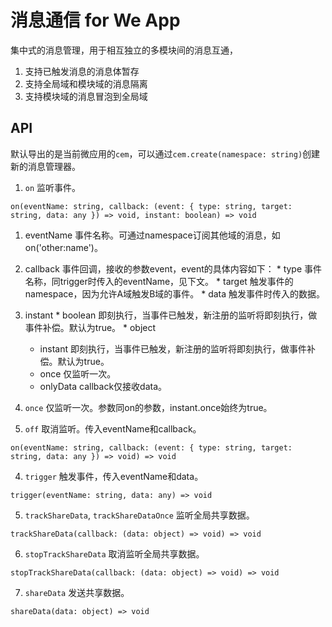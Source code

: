 # 消息通信 for We App

集中式的消息管理，用于相互独立的多模块间的消息互通，
1. 支持已触发消息的消息体暂存
2. 支持全局域和模块域的消息隔离
3. 支持模块域的消息冒泡到全局域

## API

默认导出的是当前微应用的`cem`，可以通过`cem.create(namespace: string)`创建新的消息管理器。

1. `on` 监听事件。
  ```
  on(eventName: string, callback: (event: { type: string, target: string, data: any }) => void, instant: boolean) => void
  ```
  1. eventName 事件名称。可通过namespace订阅其他域的消息，如 on('other:name')。
  2. callback 事件回调，接收的参数event，event的具体内容如下：
    * type 事件名称，同trigger时传入的eventName，见下文。
    * target 触发事件的namespace，因为允许A域触发B域的事件。
    * data 触发事件时传入的数据。
  3. instant
    * boolean 即刻执行，当事件已触发，新注册的监听将即刻执行，做事件补偿。默认为true。
    * object 
      - instant 即刻执行，当事件已触发，新注册的监听将即刻执行，做事件补偿。默认为true。
      - once 仅监听一次。
      - onlyData callback仅接收data。

2. `once` 仅监听一次。参数同on的参数，instant.once始终为true。
3. `off` 取消监听。传入eventName和callback。
  ```
  on(eventName: string, callback: (event: { type: string, target: string, data: any }) => void) => void
  ```
4. `trigger` 触发事件，传入eventName和data。
  ```
  trigger(eventName: string, data: any) => void
  ```
5. `trackShareData`, `trackShareDataOnce` 监听全局共享数据。
  ```
  trackShareData(callback: (data: object) => void) => void
  ```
6. `stopTrackShareData` 取消监听全局共享数据。
  ```
  stopTrackShareData(callback: (data: object) => void) => void
  ```
7. `shareData` 发送共享数据。
  ```
  shareData(data: object) => void
  ```
